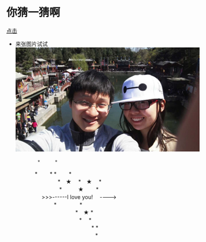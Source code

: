 你猜一猜啊
=====

[点击]( "鼠标往哪里放呢") </br>
* 来张图片试试
![](https://github.com/daidaixiaoxiao/images/raw/master/b.jpg)  


              *　 　 * 　
　　　　　 *　　 * *　　 *</br>　 　　　
　　　　　*　★　 *　★　 *</br>　 　　　
　　　　　 *　　　★　　 *</br>　 　　　
　　>>>------I love you!　 ----></br>　 　
　　　　　　 *　　　　 *</br>　 　　　　
　　　　　　　 *　★ *</br>　 　　　　
　　　　　　　　*　 *</br>　 　　　　　　
　　　　　　　　 * *</br>　 　　　　　　
　　　　　　　　　*</br>　 　　
